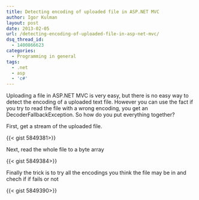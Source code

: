 ```yaml
---
title: Detecting encoding of uploaded file in ASP.NET MVC
author: Igor Kulman
layout: post
date: 2013-02-05
url: /detecting-encoding-of-uploaded-file-in-asp-net-mvc/
dsq_thread_id:
  - 1400866623
categories:
  - Programming in general
tags:
  - .net
  - asp
  - 'c#'
---
```

Uploading a file in ASP.NET MVC is very easy, but there is no easy way to detect the encoding of a uploaded text file. However you can use the fact if you try to read the file with a wrong encoding, you get an DecoderFallbackException. So how do you put everything together?

First, get a stream of the uploaded file.

{{< gist 5849381>}}

<!--more-->

Next, read the whole file to a byte array

{{< gist 5849384>}}

Finally the trick is to try all the encodings you think the file may be in and chech if if fails or not

{{< gist 5849390>}}